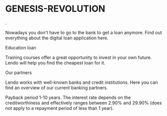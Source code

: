 # GENESIS-REVOLUTION
. 


Nowadays you don't have to go to the bank to get a loan anymore. Find out everything about the digital loan application here.

Education loan

Training courses offer a great opportunity to invest in your own future. Lendo will help you find the cheapest loan for it.

Our partners

Lendo works with well-known banks and credit institutions. Here you can find an overview of our current banking partners.


Payback period 1-10 years. The interest rate depends on the creditworthiness and effectively ranges between 2.90% and 29.90% (does not apply to a repayment period of less than 1 year).
